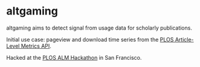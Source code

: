 altgaming
=========

altgaming aims to detect signal from usage data for scholarly publications.

Initial use case: pageview and download time series from the [PLOS Article-Level Metrics API](http://api.plos.org/alm/using-the-alm-api/).

Hacked at the [PLOS ALM Hackathon](http://tinyurl.com/covnyjv) in San Francisco.
